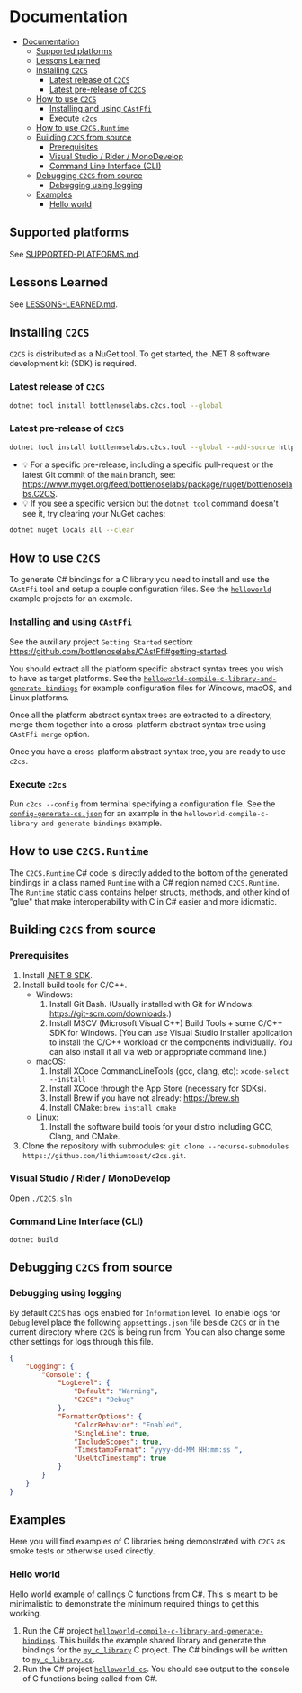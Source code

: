 # Documentation

- [Documentation](#documentation)
  - [Supported platforms](#supported-platforms)
  - [Lessons Learned](#lessons-learned)
  - [Installing `C2CS`](#installing-c2cs)
    - [Latest release of `C2CS`](#latest-release-of-c2cs)
    - [Latest pre-release of `C2CS`](#latest-pre-release-of-c2cs)
  - [How to use `C2CS`](#how-to-use-c2cs)
    - [Installing and using `CAstFfi`](#installing-and-using-castffi)
    - [Execute `c2cs`](#execute-c2cs)
  - [How to use `C2CS.Runtime`](#how-to-use-c2csruntime)
  - [Building `C2CS` from source](#building-c2cs-from-source)
    - [Prerequisites](#prerequisites)
    - [Visual Studio / Rider / MonoDevelop](#visual-studio--rider--monodevelop)
    - [Command Line Interface (CLI)](#command-line-interface-cli)
  - [Debugging `C2CS` from source](#debugging-c2cs-from-source)
    - [Debugging using logging](#debugging-using-logging)
  - [Examples](#examples)
    - [Hello world](#hello-world)

## Supported platforms

See [SUPPORTED-PLATFORMS.md](./SUPPORTED-PLATFORMS.md).

## Lessons Learned

See [LESSONS-LEARNED.md](./LESSONS-LEARNED.md).

## Installing `C2CS`

`C2CS` is distributed as a NuGet tool. To get started, the .NET 8 software development kit (SDK) is required.

### Latest release of `C2CS`

```bash
dotnet tool install bottlenoselabs.c2cs.tool --global 
```

### Latest pre-release of `C2CS`

```bash
dotnet tool install bottlenoselabs.c2cs.tool --global --add-source https://www.myget.org/F/bottlenoselabs/api/v3/index.json --version "*-*"
```

- 💡 For a specific pre-release, including a specific pull-request or the latest Git commit of the `main` branch, see: https://www.myget.org/feed/bottlenoselabs/package/nuget/bottlenoselabs.C2CS.
- 💡 If you see a specific version but the `dotnet tool` command doesn't see it, try clearing your NuGet caches:
```bash
dotnet nuget locals all --clear
```

## How to use `C2CS`

To generate C# bindings for a C library you need to install and use the `CAstFfi` tool and setup a couple configuration files. See the [`helloworld`](../src/cs/examples/helloworld/) example projects for an example.

### Installing and using `CAstFfi`

See the auxiliary project `Getting Started` section: https://github.com/bottlenoselabs/CAstFfi#getting-started. 

You should extract all the platform specific abstract syntax trees you wish to have as target platforms. See the [`helloworld-compile-c-library-and-generate-bindings`](../src/cs/examples/helloworld/helloworld-compile-c-library-and-generate-bindings/) for example configuration files for Windows, macOS, and Linux platforms.

Once all the platform abstract syntax trees are extracted to a directory, merge them together into a cross-platform abstract syntax tree using `CAstFfi merge` option.

Once you have a cross-platform abstract syntax tree, you are ready to use `c2cs`.

### Execute `c2cs`

Run `c2cs --config` from terminal specifying a configuration file. See the [`config-generate-cs.json`](/src/cs/examples/helloworld/helloworld-compile-c-library-and-generate-bindings/config-generate-cs.json) for an example in the `helloworld-compile-c-library-and-generate-bindings` example.

## How to use `C2CS.Runtime`

The `C2CS.Runtime` C# code is directly added to the bottom of the generated bindings in a class named `Runtime` with a C# region named `C2CS.Runtime`. The `Runtime` static class contains helper structs, methods, and other kind of "glue" that make interoperability with C in C# easier and more idiomatic.

## Building `C2CS` from source

### Prerequisites

1. Install [.NET 8 SDK](https://dotnet.microsoft.com/download).
2. Install build tools for C/C++.
    - Windows:
      1. Install Git Bash. (Usually installed with Git for Windows: https://git-scm.com/downloads.)
      2. Install MSCV (Microsoft Visual C++) Build Tools + some C/C++ SDK for Windows. (You can use Visual Studio Installer application to install the C/C++ workload or the components individually. You can also install it all via web or appropriate command line.)
    - macOS:
      1. Install XCode CommandLineTools (gcc, clang, etc): ```xcode-select --install```
      2. Install XCode through the App Store (necessary for SDKs).
      3. Install Brew if you have not already: https://brew.sh
      4. Install CMake: ```brew install cmake```
    - Linux:
      1. Install the software build tools for your distro including GCC, Clang, and CMake.
3. Clone the repository with submodules: `git clone --recurse-submodules https://github.com/lithiumtoast/c2cs.git`.

### Visual Studio / Rider / MonoDevelop

Open `./C2CS.sln`

### Command Line Interface (CLI)

`dotnet build`

## Debugging `C2CS` from source

### Debugging using logging

By default `C2CS` has logs enabled for `Information` level. To enable logs for `Debug` level place the following `appsettings.json` file beside `C2CS` or in the current directory where `C2CS` is being run from. You can also change some other settings for logs through this file.

```json
{
    "Logging": {
        "Console": {
            "LogLevel": {
                "Default": "Warning",
                "C2CS": "Debug"
            },
            "FormatterOptions": {
                "ColorBehavior": "Enabled",
                "SingleLine": true,
                "IncludeScopes": true,
                "TimestampFormat": "yyyy-dd-MM HH:mm:ss ",
                "UseUtcTimestamp": true
            }
        }
    }
}
```

## Examples

Here you will find examples of C libraries being demonstrated with `C2CS` as smoke tests or otherwise used directly.

### Hello world

Hello world example of callings C functions from C#. This is meant to be minimalistic to demonstrate the minimum required things to get this working.

1. Run the C# project [`helloworld-compile-c-library-and-generate-bindings`](../src/cs/examples/helloworld/helloworld-compile-c-library-and-generate-bindings/Program.cs). This builds the example shared library and generate the bindings for the [`my_c_library`](../src/cs/examples/helloworld/helloworld-compile-c-library-and-generate-bindings/my_c_library/) C project. The C# bindings will be written to [`my_c_library.cs`](../src/cs/examples/helloworld/helloworld-app/Generated/my_c_library.gen.cs).
2. Run the C# project [`helloworld-cs`](../src/cs/examples/helloworld/helloworld-app/Program.cs). You should see output to the console of C functions being called from C#.
